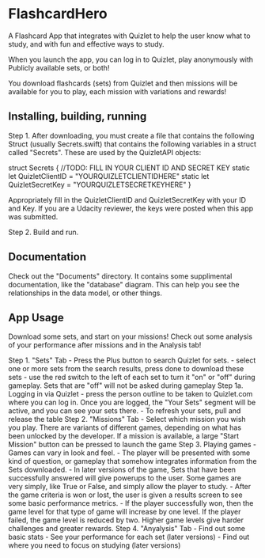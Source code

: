 # FlashcardHero
A Flashcard App that integrates with Quizlet to help the user know what to study, and with fun and effective ways to study.

When you launch the app, you can log in to Quizlet, play anonymously with Publicly available sets, or both!

You download flashcards (sets) from Quizlet and then missions will be available for you to play, each mission with variations and rewards!

## Installing, building, running

Step 1. After downloading, you must create a file that contains the following Struct (usually Secrets.swift) that contains the following variables in a struct called "Secrets".  These are used by the QuizletAPI objects:


struct Secrets {
//TODO: FILL IN YOUR CLIENT ID AND SECRET KEY
static let QuizletClientID = "YOURQUIZLETCLIENTIDHERE"
static let QuizletSecretKey = "YOURQUIZLETSECRETKEYHERE"
}

Appropriately fill in the QuizletClientID and QuizletSecretKey with your ID and Key.  If you are a Udacity reviewer, the keys were posted when this app was submitted.

Step 2. Build and run.

## Documentation
Check out the "Documents" directory.  It contains some supplimental documentation, like the "database" diagram. This can help you see the relationships in the data model, or other things.

## App Usage
Download some sets, and start on your missions!
Check out some analysis of your performance after missions and in the Analysis tab!

Step 1. "Sets" Tab
    - Press the Plus button to search Quizlet for sets.
    - select one or more sets from the search results, press done to download these sets
    - use the red switch to the left of each set to turn it "on" or "off" during gameplay.  Sets that are "off" will not be asked during gameplay
Step 1a. Logging in via Quizlet
    - press the person outline to be taken to Quizlet.com where you can log in.  Once you are logged, the "Your Sets" segment will be active, and you can see your sets there.
    - To refresh your sets, pull and release the table
Step 2. "Missions" Tab
    - Select which mission you wish you play.  There are variants of different games, depending on what has been unlocked by the developer.  If a mission is available, a large "Start Mission" button can be pressed to launch the game
Step 3. Playing games
    - Games can vary in look and feel.
    - The player will be presented with some kind of question, or gameplay that somehow integrates information from the Sets downloaded.
    - In later versions of the game, Sets that have been successfully answered will give powerups to the user.  Some games are very simply, like True or False, and simply allow the player to study.
    - After the game criteria is won or lost, the user is given a results screen to see some basic performance metrics.
    - If the player successfully won, then the game level for that type of game will increase by one level.  If the player failed, the game level is reduced by two.  Higher game levels give harder challenges and greater rewards.
Step 4. "Anyalysis" Tab
    - Find out some basic stats
    - See your performance for each set (later versions)
    - Find out where you need to focus on studying (later versions)
